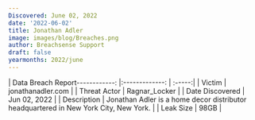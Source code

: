```yaml
---
Discovered: June 02, 2022
date: '2022-06-02'
title: Jonathan Adler
image: images/blog/Breaches.png
author: Breachsense Support
draft: false
yearmonths: 2022/june
---
```


| Data Breach Report------------:   |:-------------:    | :-----:|
| Victim    | jonathanadler.com      | 
| Threat Actor    | Ragnar_Locker      | 
| Date Discovered    | Jun 02, 2022      | 
| Description    | Jonathan Adler is a home decor distributor headquartered in New York City, New York.      | 
| Leak Size    | 98GB      | 

